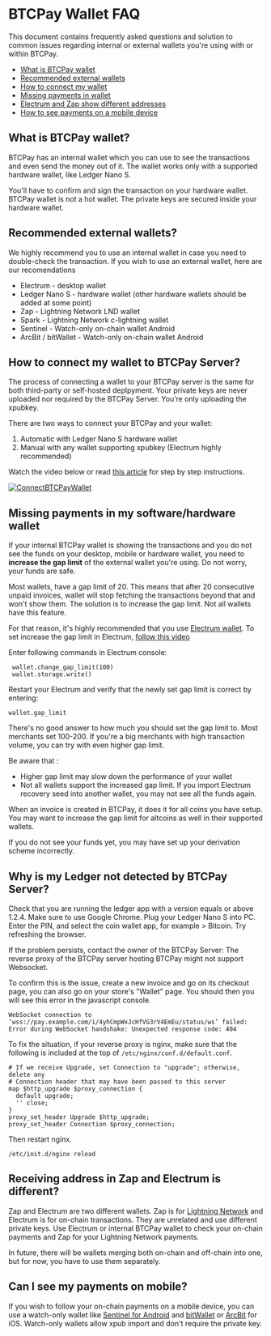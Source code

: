 # BTCPay Wallet FAQ

This document contains frequently asked questions and solution to common issues regarding internal or external wallets you're using with or within BTCPay.

* [What is BTCPay wallet](#what-is-btcpay-wallet)
* [Recommended external wallets](#recommended-external-wallets)
* [How to connect my wallet](#how-to-connect-my-wallet-to-btcpay-server)
* [Missing payments in wallet](#missing-payments-in-my-software-hardware-wallet)
* [Electrum and Zap show different addresses](#receiving-address-in-zap-and-electrum-is-different)
* [How to see payments on a mobile device](#can-i-see-my-payments-on-mobile)

## What is BTCPay wallet?

BTCPay has an internal wallet which you can use to see the transactions and even send the money out of it. The wallet works only with a supported hardware wallet, like Ledger Nano S. 

You'll have to confirm and sign the transaction on your hardware wallet. BTCPay wallet is not a hot wallet. The private keys are secured inside your hardware wallet.

## Recommended external wallets?

We highly recommend you to use an internal wallet in case you need to double-check the transaction. If you wish to use an external wallet, here are our recomendations

* Electrum - desktop wallet
* Ledger Nano S - hardware wallet (other hardware wallets should be added at some point)
* Zap - Lightning Network LND wallet
* Spark - Lightning Network c-lightning wallet
* Sentinel - Watch-only on-chain wallet Android
* ArcBit / bitWallet - Watch-only on-chain wallet Android

## How to connect my wallet to BTCPay Server?

The process of connecting a wallet to your BTCPay server is the same for both third-party or self-hosted deplpyment. Your private keys are never uploaded nor required by the BTCPay Server. You’re only uploading the xpubkey.

There are two ways to connect your BTCPay and your wallet:

1. Automatic with Ledger Nano S hardware wallet
2. Manual with any wallet supporting xpubkey (Electrum highly recommended)

Watch the video below or read [this article](https://bitcoinshirt.co/how-to-create-store-accept-bitcoin/8/#Connecting-BTCPay-with-your-wallet) for step by step instructions.

[![ConnectBTCPayWallet](https://img.youtube.com/vi/xX6LyQej0NQ/mqdefault.jpg)](https://www.youtube.com/watch?v=xX6LyQej0NQ "BTCPay - Connecting Wallet")

## Missing payments in my software/hardware wallet

If your internal BTCPay wallet is showing the transactions and you do not see the funds on your desktop, mobile or hardware wallet, you need to **increase the gap limit** of the external wallet you're using. Do not worry, your funds are safe.

Most wallets, have a gap limit of 20. This means that after 20 consecutive unpaid invoices, wallet will stop fetching the transactions beyond that and won't show them. The solution is to increase the gap limit. Not all wallets have this feature.

For that reason, it's highly recommended that you use [Electrum wallet](https://electrum.org/). To set increase the gap limit in Electrum, [follow this video](https://www.youtube.com/watch?v=Fi3pYpzGmmo)

Enter following commands in Electrum console:

```
 wallet.change_gap_limit(100)
 wallet.storage.write()  
```
Restart your Electrum and verify that the newly set gap limit is correct by entering:

`wallet.gap_limit`

There's no good answer to how much you should set the gap limit to. Most merchants set 100-200. If you're a big merchants with high transaction volume, you can try with even higher gap limit. 

Be aware that :

* Higher gap limit may slow down the performance of your wallet
* Not all wallets support the increased gap limit. If you import Electrum recovery seed into another wallet, you may not see all the funds again.

When an invoice is created in BTCPay, it does it for all coins you have setup. You may want to increase the gap limit for altcoins as well in their supported wallets.

If you do not see your funds yet, you may have set up your derivation scheme incorrectly.

## Why is my Ledger not detected by BTCPay Server?

Check that you are running the ledger app with a version equals or above 1.2.4. Make sure to use Google Chrome. Plug your Ledger Nano S into PC. Enter the PIN, and select the coin wallet app, for example > Bitcoin. Try refreshing the browser.
 
If the problem persists, contact the owner of the BTCPay Server: The reverse proxy of the BTCPay server hosting BTCPay might not support Websocket.

To confirm this is the issue, create a new invoice and go on its checkout page, you can also go on your store's "Wallet" page.
You should then you will see this error in the javascript console.

```
WebSocket connection to ‘wss://pay.example.com/i/4yhCmpWxJcHfVG3rV4EmEu/status/ws’ failed: Error during WebSocket handshake: Unexpected response code: 404
```

To fix the situation, if your reverse proxy is nginx, make sure that the following is included at the top of `/etc/nginx/conf.d/default.conf`.

```
# If we receive Upgrade, set Connection to "upgrade"; otherwise, delete any
# Connection header that may have been passed to this server
map $http_upgrade $proxy_connection {
  default upgrade;
  '' close;
}
proxy_set_header Upgrade $http_upgrade;
proxy_set_header Connection $proxy_connection;
```

Then restart nginx.

```
/etc/init.d/nginx reload
```
## Receiving address in Zap and Electrum is different?

Zap and Electrum are two different wallets. Zap is for [Lightning Network](LightningNetwork.md) and Electrum is for on-chain transactions. They are unrelated and use different private keys. Use Electrum or internal BTCPay wallet to check your on-chain payments and Zap for your Lightning Network payments. 

In future, there will be wallets merging both on-chain and off-chain into one, but for now, you have to use them separately.

## Can I see my payments on mobile?

If you wish to follow your on-chain payments on a mobile device, you can use a watch-only wallet like [Sentinel for Android](https://play.google.com/store/apps/details?id=com.samourai.sentinel) and [bitWallet](https://itunes.apple.com/us/app/bitwallet-bitcoin-wallet/id777634714) or [ArcBit](https://itunes.apple.com/ca/app/arcbit-bitcoin-wallet/id999487888) for iOS. Watch-only wallets allow xpub import and don't require the private key.
